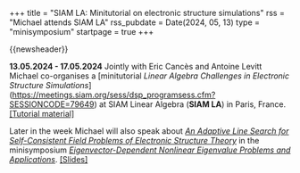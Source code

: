 +++
title       = "SIAM LA: Minitutorial on electronic structure simulations"
rss         = "Michael attends SIAM LA"
rss_pubdate = Date(2024, 05, 13)
type        = "minisymposium"
startpage   = true
+++

{{newsheader}}

**13.05.2024 - 17.05.2024**
Jointly with Eric Cancès and Antoine Levitt
Michael co-organises a
[minitutorial *Linear Algebra Challenges in Electronic Structure Simulations*]
(https://meetings.siam.org/sess/dsp_programsess.cfm?SESSIONCODE=79649)
at SIAM Linear Algebra (**SIAM LA**) in Paris, France.
[[Tutorial material]](https://github.com/mfherbst/2024-siamla-minitutorial)

Later in the week Michael will also speak about
[*An Adaptive Line Search for Self-Consistent Field Problems of Electronic Structure Theory*](https://michael-herbst.com/talks/2024.05.15_siamla_adaptive.pdf)
in the minisymposium [*Eigenvector-Dependent Nonlinear Eigenvalue Problems and Applications*](https://meetings.siam.org/sess/dsp_programsess.cfm?SESSIONCODE=78744).
[[Slides]](https://michael-herbst.com/talks/2024.05.15_siamla_adaptive.pdf)
